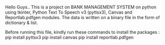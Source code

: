 Hello Guys..
This is a project on BANK MANAGEMENT SYSTEM on python using tkinter, Python Text To Speech v3 (pyttsx3), Canvas and Reportlab.pdfgen modules.
The data is written on a binary file in the form of  dictionary & list.

Before running this file, kindly run these commands to install the packages :
    pip install pyttsx3
    pip install canvas
    pip install reportlab.pdfgen
